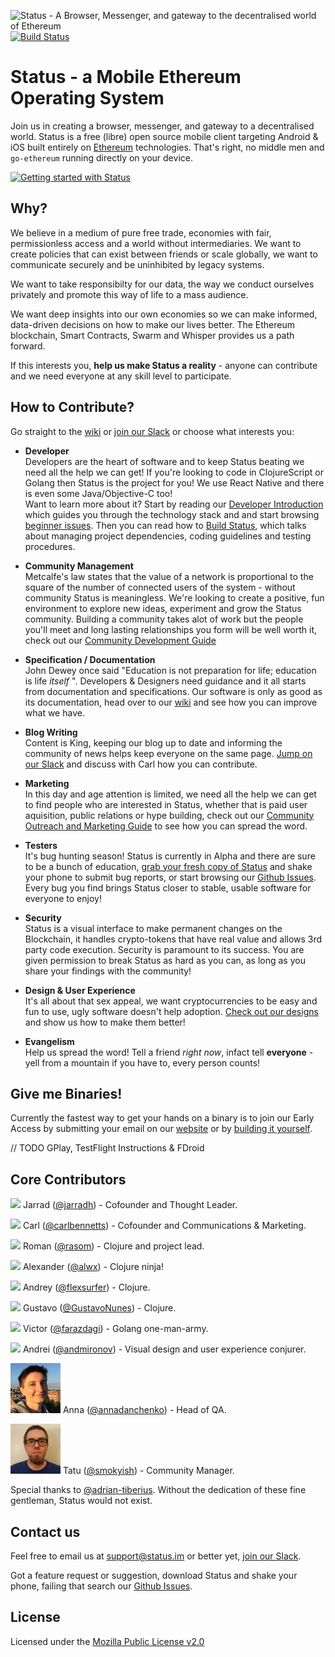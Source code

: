 ![Status - A Browser, Messenger, and gateway to the decentralised world of Ethereum](https://status.im/img/status-github-banner@2x.png?v=1.1 "Status - A Browser, Messenger, and gateway to the decentralised world of Ethereum")
[![Build Status](https://saucelabs.com/buildstatus/jarrad-status)](https://saucelabs.com/beta/builds/50ccf11ec1a44d88b6eb989929e5789f)

# Status - a Mobile Ethereum Operating System

Join us in creating a browser, messenger, and gateway to a decentralised world. Status is a free (libre) open source mobile client targeting Android & iOS built entirely on [Ethereum](https://ethereum.org/) technologies. That's right, no middle men and `go-ethereum` running directly on your device.

[![Getting started with Status](https://i.imgur.com/C0aZZEL.jpg)](https://www.youtube.com/watch?v=oDCSEmS9c3o "Getting started with Status")


## Why?

We believe in a medium of pure free trade, economies with fair, permissionless access and a world without intermediaries. We want to create policies that can exist between friends or scale globally, we want to communicate securely and be uninhibited by legacy systems.   

We want to take responsibilty for our data, the way we conduct ourselves privately and promote this way of life to a mass audience.

We want deep insights into our own economies so we can make informed, data-driven decisions on how to make our lives better. The Ethereum blockchain, Smart Contracts, Swarm and Whisper provides us a path forward.  

If this interests you, **help us make Status a reality** - anyone can contribute and we need everyone at any skill level to participate.

## How to Contribute?

Go straight to the [wiki](https://wiki.status.im) or [join our Slack](http://slack.status.im) or choose what interests you:

- **Developer**  
Developers are the heart of software and to keep Status beating we need all the help we can get! If you're looking to code in ClojureScript or Golang then Status is the project for you! We use React Native and there is even some Java/Objective-C too!  
Want to learn more about it? Start by reading our [Developer Introduction](http://wiki.status.im/contributing/development/introduction/) which guides you through the technology stack and and start browsing [beginner issues](https://github.com/status-im/status-react/issues?q=is%3Aopen+is%3Aissue+label%3Abeginner). Then you can read how to [Build Status](http://wiki.status.im/contributing/development/building-status/), which talks about managing project dependencies, coding guidelines and testing procedures.  

- **Community Management**  
Metcalfe's law states that the value of a network is proportional to the square of the number of connected users of the system - without community Status is meaningless. We're looking to create a positive, fun environment to explore new ideas, experiment and grow the Status community. Building a community takes alot of work but the people you'll meet and long lasting relationships you form will be well worth it, check out our [Community Development Guide](https://wiki.status.im/community/development/)

- **Specification / Documentation**  
John Dewey once said "Education is not preparation for life; education is life *itself* ". Developers & Designers need guidance and it all starts from documentation and specifications. Our software is only as good as its documentation, head over to our [wiki](https://wiki.status.im) and see how you can improve what we have.

- **Blog Writing**  
Content is King, keeping our blog up to date and informing the community of news helps keep everyone on the same page. [Jump on our Slack](http://slack.status.im) and discuss with Carl how you can contribute.

- **Marketing**  
In this day and age attention is limited, we need all the help we can get to find people who are interested in Status, whether that is paid user aquisition, public relations or hype building, check out our [Community Outreach and Marketing Guide](http://wiki.status.im/contributing/outreach/) to see how you can spread the word.

- **Testers**  
It's bug hunting season! Status is currently in Alpha and there are sure to be a bunch of education, [grab your fresh copy of Status](http://TODO) and shake your phone to submit bug reports, or start browsing our [Github Issues](http://github.com/status-im/status-react/issues). Every bug you find brings Status closer to stable, usable software for everyone to enjoy!

- **Security**  
Status is a visual interface to make permanent changes on the Blockchain, it handles crypto-tokens that have real value and allows 3rd party code execution. Security is paramount to its success. You are given permission to break Status as hard as you can, as long as you share your findings with the community!

- **Design & User Experience**  
It's all about that sex appeal, we want cryptocurrencies to be easy and fun to use, ugly software doesn't help adoption. [Check out our designs](https://TODO) and show us how to make them better!

- **Evangelism**  
Help us spread the word! Tell a friend *right now*, infact tell **everyone** - yell from a mountain if you have to, every person counts!

## Give me Binaries!

Currently the fastest way to get your hands on a binary is to join our Early Access by submitting your email on our [website](https://status.im) or by [building it yourself](https://wiki.status.im/contributing/development/building-status/).

// TODO GPlay, TestFlight Instructions & FDroid

## Core Contributors

<img src="https://github.com/status-im/wiki.status.im/blob/master/docs/contributing/img/jarrad.png" width="80px"></img>
Jarrad ([@jarradh](https://github.com/jarradh)) - Cofounder and Thought Leader.
 
<img src="https://github.com/status-im/wiki.status.im/blob/master/docs/contributing/img/carl.png" width="80px"></img>
Carl ([@carlbennetts](https://github.com/carlbennetts)) - Cofounder and Communications & Marketing.
 
<img src="https://github.com/status-im/wiki.status.im/blob/master/docs/contributing/img/roman.png" width="80px"></img>
Roman ([@rasom](https://github.com/rasom)) - Clojure and project lead.

<img src="https://github.com/status-im/wiki.status.im/blob/master/docs/contributing/img/alexander.png" width="80px"></img>
Alexander ([@alwx](https://github.com/alwx)) - Clojure ninja!

<img src="https://github.com/status-im/wiki.status.im/blob/master/docs/contributing/img/andrey.png" width="80px"></img>
Andrey ([@flexsurfer](https://github.com/flexsurfer)) - Clojure.

<img src="https://github.com/status-im/wiki.status.im/blob/master/docs/contributing/img/gustavo.png" width="80px"></img>
Gustavo ([@GustavoNunes](https://github.com/GustavoNunes)) - Clojure.

<img src="https://github.com/status-im/wiki.status.im/blob/master/docs/contributing/img/victor.png" width="80px"></img>
Victor ([@farazdagi](https://github.com/farazdagi)) - Golang one-man-army.

<img src="https://github.com/status-im/wiki.status.im/blob/master/docs/contributing/img/andrei.png" width="80px"></img>
Andrei ([@andmironov](https://github.com/andmironov)) - Visual design and user experience conjurer.

<img src="https://github.com/status-im/wiki.status.im/blob/master/docs/contributing/img/anna.jpg" width="80px"></img>
Anna ([@annadanchenko](https://github.com/annadanchenko)) - Head of QA.

<img src="https://github.com/status-im/wiki.status.im/blob/master/docs/contributing/img/tatu.jpg" width="80px"></img>
Tatu ([@smokyish](https://github.com/smokyish)) - Community Manager.

Special thanks to [@adrian-tiberius](https://github.com/adrian-tiberius).
Without the dedication of these fine gentleman, Status would not exist.

## Contact us

Feel free to email us at [support@status.im](mailto:support@status.im) or better yet, [join our Slack](http://slack.status.im). 

Got a feature request or suggestion, download Status and shake your phone, failing that search our [Github Issues](http://github.com/status-im/status-react/issues).

## License

Licensed under the [Mozilla Public License v2.0](https://github.com/status-im/status-react/blob/develop/LICENSE.md)
